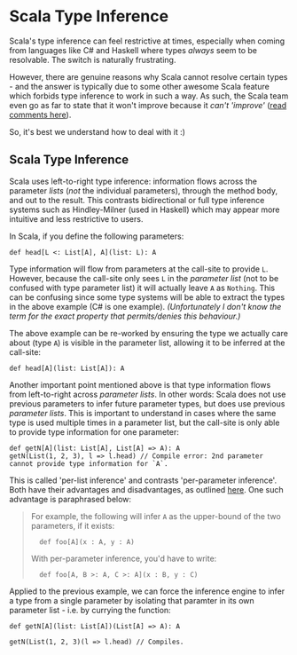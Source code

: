 Scala Type Inference
====================

Scala's type inference can feel restrictive at times, especially when coming from languages like C# and Haskell where 
types *always* seem to be resolvable. The switch is naturally frustrating.

However, there are genuine reasons why Scala cannot resolve certain types - and the answer is typically due to some other
awesome Scala feature which forbids type inference to work in such a way. As such, the Scala team even go as far to
state that it won't improve because it *can't 'improve'* ([read comments here][scala-type-inference-blog]).

So, it's best we understand how to deal with it :)

Scala Type Inference
--------------------

Scala uses left-to-right type inference: information flows across the parameter *lists* (*not* the individual parameters),
through the method body, and out to the result. This contrasts bidirectional or full type inference systems such as
Hindley-Milner (used in Haskell) which may appear more intuitive and less restrictive to users.

In Scala, if you define the following parameters:

    def head[L <: List[A], A](list: L): A

Type information will flow from parameters at the call-site to provide `L`. However, because the call-site only sees `L` 
in the *parameter  list* (not to be confused with type parameter list) it will actually leave `A` as `Nothing`. This 
can be confusing since some type systems will be able to extract the types in the above example (C# is one example).
*(Unfortunately I don't know the term for the exact property that permits/denies this behaviour.)*

The above example can be re-worked by ensuring the type we actually care about (type `A`) is visible in the parameter
list, allowing it to be inferred at the call-site:

    def head[A](list: List[A]): A

Another important point mentioned above is that type information flows from left-to-right across *parameter lists*. In
other words: Scala does not use previous parameters to infer future parameter types, but does use previous *parameter
lists*. This is important to understand in cases where the same type is used multiple times in a parameter list, but the 
call-site is only able to provide type information for one parameter:

    def getN[A](list: List[A], List[A] => A): A
    getN(List(1, 2, 3), l => l.head) // Compile error: 2nd parameter cannot provide type information for `A`.

This is called 'per-list inference' and contrasts 'per-parameter inference'. Both have their advantages and disadvantages, as outlined [here][scala-vs-csharp]. One such advantage is paraphrased below:

>   For example, the following will infer `A` as the upper-bound of the two parameters, if it exists:
>
>       def foo[A](x : A, y : A)
>
>   With per-parameter inference, you'd have to write:
>
>       def foo[A, B >: A, C >: A](x : B, y : C)

Applied to the previous example, we can force the inference engine to infer a type from a single parameter by isolating 
that paramter in its own parameter list - i.e. by currying the function:

    def getN[A](list: List[A])(List[A] => A): A

    getN(List(1, 2, 3)(l => l.head) // Compiles.

[scala-type-inference-blog]: http://pchiusano.blogspot.co.uk/2011/05/making-most-of-scalas-extremely-limited.html
[scala-vs-csharp]: http://www.scala-lang.org/old/node/7083
